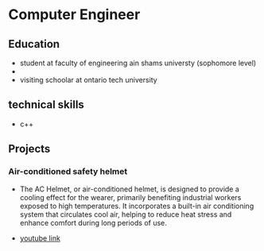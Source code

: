 # Computer Engineer



## Education

- student at faculty of engineering ain shams universty (sophomore level)
- 
- visiting schoolar at ontario tech university

## technical skills

- c++

## Projects
### Air-conditioned safety helmet

- The AC Helmet, or air-conditioned helmet, is designed to provide a cooling effect for the wearer, primarily benefiting industrial workers exposed to high temperatures. It incorporates a built-in air conditioning system that circulates cool air, helping to reduce heat stress and enhance comfort during long periods of use.

- [youtube link](https://youtu.be/OSGUbn5lDpQ)

